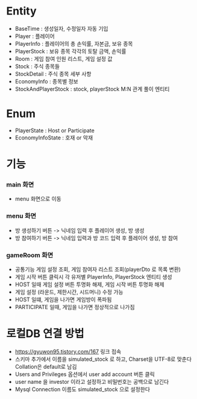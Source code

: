 # Entity
- BaseTime : 생성일자, 수정일자 자동 기입 
- Player : 플레이어
- PlayerInfo : 플레이어의 총 손익률, 자본금, 보유 종목
- PlayerStock : 보유 종목 각각의 토탈 금액, 손익률
- Room : 게임 참여 인원 리스트, 게임 설정 값
- Stock : 주식 종목들
- StockDetail : 주식 종목 세부 사항
- EconomyInfo : 종목별 정보
- StockAndPlayerStock : stock, playerStock M:N 관계 풀이 엔티티

# Enum
- PlayerState : Host or Participate
- EconomyInfoState : 호재 or 악재

# 기능
### main 화면
- menu 화면으로 이동
### menu 화면  
- 방 생성하기 버튼 -> 닉네임 입력 후 플레이어 생성, 방 생성
- 방 참여하기 버튼 -> 닉네임 입력과 방 코드 입력 후 플레이어 생성, 방 참여
### gameRoom 화면
- 공통기능 게임 설정 조회, 게임 참여자 리스트 조회(playerDto 로 목록 변환)
- 게임 시작 버튼 클릭시 각 유저별 PlayerInfo, PlayerStock 엔티티 생성
- HOST 일때 게임 설정 버튼 투명화 해제, 게임 시작 버튼 투명화 해제
- 게임 설정 (라운드, 제한시간, 시드머니) 수정 가능
- HOST 일떄, 게임을 나가면 게임방이 폭파됨
- PARTICIPATE 일때, 게임을 나가면 정상적으로 나가짐

# 로컬DB 연결 방법
- https://gyuwon95.tistory.com/167 링크 접속
- 스키마 추가에서  이름을 simulated_stock 로 하고, Charset을 UTF-8로 맞춘다 Collation은 default로 남김
- Users and Privileges 옵션에서 user add account 버튼 클릭
- user name 을 investor 이라고 설정하고 비밀번호는 공백으로 남긴다
- Mysql Connection 이름도 simulated_stock 으로 설정한다


```SQL

```
